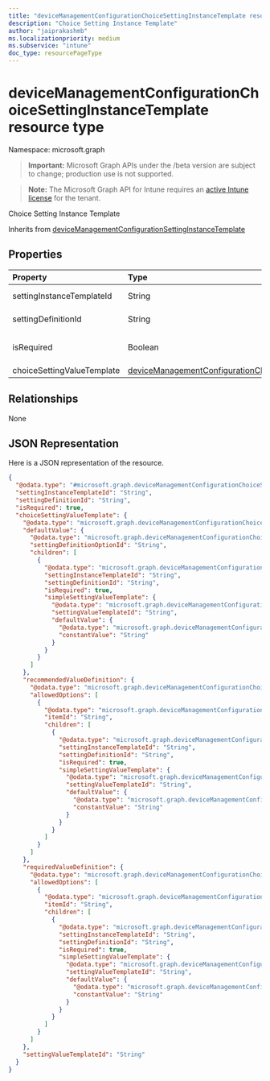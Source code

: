 ```yaml
---
title: "deviceManagementConfigurationChoiceSettingInstanceTemplate resource type"
description: "Choice Setting Instance Template"
author: "jaiprakashmb"
ms.localizationpriority: medium
ms.subservice: "intune"
doc_type: resourcePageType
---
```


# deviceManagementConfigurationChoiceSettingInstanceTemplate resource type

Namespace: microsoft.graph
> **Important:** Microsoft Graph APIs under the /beta version are subject to change; production use is not supported.

> **Note:** The Microsoft Graph API for Intune requires an [active Intune license](https://go.microsoft.com/fwlink/?linkid=839381) for the tenant.


Choice Setting Instance Template


Inherits from [deviceManagementConfigurationSettingInstanceTemplate](../resources/intune-deviceconfigv2-devicemanagementconfigurationsettinginstancetemplate.md)

## Properties
|Property|Type|Description|
|:---|:---|:---|
|settingInstanceTemplateId|String|Setting Instance Template Id Inherited from [deviceManagementConfigurationSettingInstanceTemplate](../resources/intune-deviceconfigv2-devicemanagementconfigurationsettinginstancetemplate.md)|
|settingDefinitionId|String|Setting Definition Id Inherited from [deviceManagementConfigurationSettingInstanceTemplate](../resources/intune-deviceconfigv2-devicemanagementconfigurationsettinginstancetemplate.md)|
|isRequired|Boolean|Indicates if a policy must specify this setting. Inherited from [deviceManagementConfigurationSettingInstanceTemplate](../resources/intune-deviceconfigv2-devicemanagementconfigurationsettinginstancetemplate.md)|
|choiceSettingValueTemplate|[deviceManagementConfigurationChoiceSettingValueTemplate](../resources/intune-deviceconfigv2-devicemanagementconfigurationchoicesettingvaluetemplate.md)|Choice Setting Value Template|

## Relationships
None

## JSON Representation
Here is a JSON representation of the resource.
<!-- {
  "blockType": "resource",
  "@odata.type": "microsoft.graph.deviceManagementConfigurationChoiceSettingInstanceTemplate"
}
-->
``` json
{
  "@odata.type": "#microsoft.graph.deviceManagementConfigurationChoiceSettingInstanceTemplate",
  "settingInstanceTemplateId": "String",
  "settingDefinitionId": "String",
  "isRequired": true,
  "choiceSettingValueTemplate": {
    "@odata.type": "microsoft.graph.deviceManagementConfigurationChoiceSettingValueTemplate",
    "defaultValue": {
      "@odata.type": "microsoft.graph.deviceManagementConfigurationChoiceSettingValueConstantDefaultTemplate",
      "settingDefinitionOptionId": "String",
      "children": [
        {
          "@odata.type": "microsoft.graph.deviceManagementConfigurationSimpleSettingInstanceTemplate",
          "settingInstanceTemplateId": "String",
          "settingDefinitionId": "String",
          "isRequired": true,
          "simpleSettingValueTemplate": {
            "@odata.type": "microsoft.graph.deviceManagementConfigurationStringSettingValueTemplate",
            "settingValueTemplateId": "String",
            "defaultValue": {
              "@odata.type": "microsoft.graph.deviceManagementConfigurationStringSettingValueConstantDefaultTemplate",
              "constantValue": "String"
            }
          }
        }
      ]
    },
    "recommendedValueDefinition": {
      "@odata.type": "microsoft.graph.deviceManagementConfigurationChoiceSettingValueDefinitionTemplate",
      "allowedOptions": [
        {
          "@odata.type": "microsoft.graph.deviceManagementConfigurationOptionDefinitionTemplate",
          "itemId": "String",
          "children": [
            {
              "@odata.type": "microsoft.graph.deviceManagementConfigurationSimpleSettingInstanceTemplate",
              "settingInstanceTemplateId": "String",
              "settingDefinitionId": "String",
              "isRequired": true,
              "simpleSettingValueTemplate": {
                "@odata.type": "microsoft.graph.deviceManagementConfigurationStringSettingValueTemplate",
                "settingValueTemplateId": "String",
                "defaultValue": {
                  "@odata.type": "microsoft.graph.deviceManagementConfigurationStringSettingValueConstantDefaultTemplate",
                  "constantValue": "String"
                }
              }
            }
          ]
        }
      ]
    },
    "requiredValueDefinition": {
      "@odata.type": "microsoft.graph.deviceManagementConfigurationChoiceSettingValueDefinitionTemplate",
      "allowedOptions": [
        {
          "@odata.type": "microsoft.graph.deviceManagementConfigurationOptionDefinitionTemplate",
          "itemId": "String",
          "children": [
            {
              "@odata.type": "microsoft.graph.deviceManagementConfigurationSimpleSettingInstanceTemplate",
              "settingInstanceTemplateId": "String",
              "settingDefinitionId": "String",
              "isRequired": true,
              "simpleSettingValueTemplate": {
                "@odata.type": "microsoft.graph.deviceManagementConfigurationStringSettingValueTemplate",
                "settingValueTemplateId": "String",
                "defaultValue": {
                  "@odata.type": "microsoft.graph.deviceManagementConfigurationStringSettingValueConstantDefaultTemplate",
                  "constantValue": "String"
                }
              }
            }
          ]
        }
      ]
    },
    "settingValueTemplateId": "String"
  }
}
```
